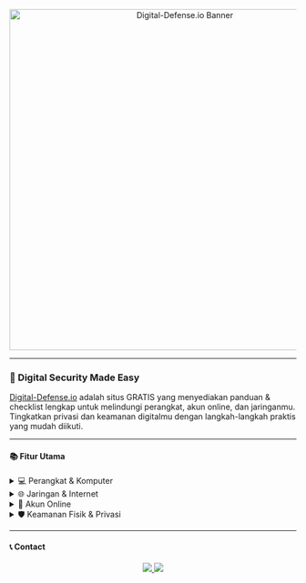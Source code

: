 <!-- Banner -->
<p align="center">
  <img src="https://a.top4top.io/p_352831nwt0.png" alt="Digital-Defense.io Banner" width="600"/>
</p>

---

### 🔐 Digital Security Made Easy

[Digital-Defense.io](https://digital-defense.io/) adalah situs GRATIS yang menyediakan panduan & checklist lengkap untuk melindungi perangkat, akun online, dan jaringanmu. Tingkatkan privasi dan keamanan digitalmu dengan langkah-langkah praktis yang mudah diikuti.

---

#### 📚 Fitur Utama

<details>
<summary>💻 Perangkat & Komputer</summary>

👉 Panduan amankan PC, laptop, dan perangkat seluler.  
📌 Fungsi: Lindungi data pribadi & sistem dari ancaman digital.
</details>

<details>
<summary>🌐 Jaringan & Internet</summary>

👉 Tips aman browsing, konfigurasi WiFi, dan VPN.  
📌 Fungsi: Menjaga privasi & mencegah penyadapan.
</details>

<details>
<summary>🔑 Akun Online</summary>

👉 Checklist keamanan akun email, media sosial, dan layanan cloud.  
📌 Fungsi: Cegah akses tidak sah & kebocoran data.
</details>

<details>
<summary>🛡 Keamanan Fisik & Privasi</summary>

👉 Panduan keamanan rumah, smart devices, dan keamanan manusia.  
📌 Fungsi: Perlindungan menyeluruh di dunia digital & fisik.
</details>

---

#### 📞 Contact

<p align="center">
  <a href="https://digital-defense.io/">
    <img src="https://img.shields.io/badge/Visit-Website-black?style=for-the-badge&logo=internet-explorer&logoColor=white" />
  </a>
  <a href="https://github.com/Digital-Defense">
    <img src="https://img.shields.io/badge/GitHub-DigitalDefense-black?style=for-the-badge&logo=github&logoColor=white" />
  </a>
</p>
